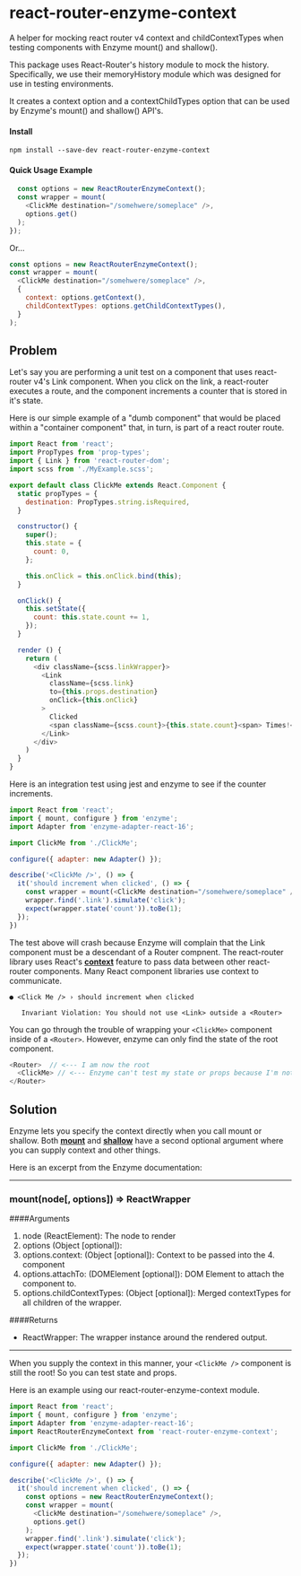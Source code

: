 # react-router-enzyme-context
A helper for mocking react router v4 context and childContextTypes when testing components with Enzyme mount() and shallow().

This package uses React-Router's history module to mock the history.  Specifically, we use their memoryHistory module which was designed for use in testing environments.

It creates a context option and a contextChildTypes option that can be used by Enzyme's mount() and shallow() API's.

#### Install

`npm install --save-dev react-router-enzyme-context`

#### Quick Usage Example

```javascript
  const options = new ReactRouterEnzymeContext();
  const wrapper = mount(
    <ClickMe destination="/somehwere/someplace" />,
    options.get()
  );
});
```

Or...

```javascript
const options = new ReactRouterEnzymeContext();
const wrapper = mount(
  <ClickMe destination="/somehwere/someplace" />,
  {
    context: options.getContext(),
    childContextTypes: options.getChildContextTypes(),
  }
);
```





## Problem
Let's say you are performing a unit test on a component that uses react-router v4's Link component. When you click on the link, a react-router executes a route, and the component increments a counter that is stored in it's state.

Here is our simple example of a "dumb component" that would be placed within a "container component" that, in turn, is part of a react router route.

```javascript
import React from 'react';
import PropTypes from 'prop-types';
import { Link } from 'react-router-dom';
import scss from './MyExample.scss';

export default class ClickMe extends React.Component {
  static propTypes = {
    destination: PropTypes.string.isRequired,
  }

  constructor() {
    super();
    this.state = {
      count: 0,
    };

    this.onClick = this.onClick.bind(this);
  }

  onClick() {
    this.setState({
      count: this.state.count += 1,
    });
  }

  render () {
    return (
      <div className={scss.linkWrapper}>
        <Link
          className={scss.link}
          to={this.props.destination}
          onClick={this.onClick}
        >
          Clicked
          <span className={scss.count}>{this.state.count}<span> Times!<span>
        </Link>
      </div>
    )
  }
}
```

Here is an integration test using jest and enzyme to see if the counter increments.

```javascript
import React from 'react';
import { mount, configure } from 'enzyme';
import Adapter from 'enzyme-adapter-react-16';

import ClickMe from './ClickMe';

configure({ adapter: new Adapter() });

describe('<ClickMe />', () => {
  it('should increment when clicked', () => {
    const wrapper = mount(<ClickMe destination="/somehwere/someplace" />);
    wrapper.find('.link').simulate('click');
    expect(wrapper.state('count')).toBe(1);
  });  
})
```

The test above will crash because Enzyme will complain that the Link component must be a descendant of a Router compnent. The react-router library uses React's [**context**](https://reactjs.org/docs/context.html) feature to pass data between other react-router components.  Many React component libraries use context to communicate.

```
● <Click Me /> › should increment when clicked

   Invariant Violation: You should not use <Link> outside a <Router>
```

You can go through the trouble of wrapping your `<ClickMe>` component inside of a `<Router>`. However, enzyme can only find the state of the root component.

```javascript
<Router>  // <--- I am now the root
  <ClickMe> // <--- Enzyme can't test my state or props because I'm not the root!
</Router>
```

## Solution
Enzyme lets you specify the context directly when you call mount or shallow.  Both [**mount**](http://airbnb.io/enzyme/docs/api/mount.html#mountnode-options--reactwrapper) and [**shallow**](http://airbnb.io/enzyme/docs/api/shallow.html#shallownode-options--shallowwrapper) have a second optional argument where you can supply context and other things.

Here is an excerpt from the Enzyme documentation:

---

### mount(node[, options]) => ReactWrapper

####Arguments

1. node (ReactElement): The node to render
2. options (Object [optional]):
3. options.context: (Object [optional]): Context to be passed into the 4. component
5. options.attachTo: (DOMElement [optional]): DOM Element to attach the component to.
6. options.childContextTypes: (Object [optional]): Merged contextTypes for all children of the wrapper.

####Returns
- ReactWrapper: The wrapper instance around the rendered output.

---
When you supply the context in this manner, your `<ClickMe />` component is still the root!  So you can test state and props.  

Here is an example using our react-router-enzyme-context module.

```javascript
import React from 'react';
import { mount, configure } from 'enzyme';
import Adapter from 'enzyme-adapter-react-16';
import ReactRouterEnzymeContext from 'react-router-enzyme-context';

import ClickMe from './ClickMe';

configure({ adapter: new Adapter() });

describe('<ClickMe />', () => {
  it('should increment when clicked', () => {
    const options = new ReactRouterEnzymeContext();
    const wrapper = mount(
      <ClickMe destination="/somehwere/someplace" />,
      options.get()
    );
    wrapper.find('.link').simulate('click');
    expect(wrapper.state('count')).toBe(1);
  });  
})
```
